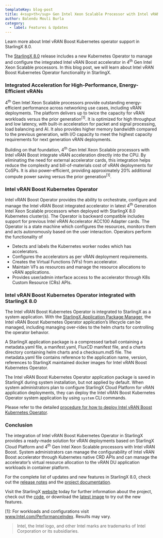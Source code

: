 ```yaml
---
templateKey: blog-post
title: 4<sup>th</sup> Gen Intel Xeon Scalable Processor with Intel vRAN Boost support in StarlingX
author: Balendu Mouli Burla
category: 
  - label: Features & Updates
---
```

Learn more about Intel vRAN Boost Kubernetes operator support in StarlingX 8.0. <!-- more -->

The [StarlingX 8.0](https://www.starlingx.io/blog/starlingx-release-8/) release includes a new Kubernetes Operator to manage and configure the integrated Intel vRAN Boost accelerator in 4<sup>th</sup> Gen Intel Xeon Scalable processors. In this blog post, we will learn about Intel vRAN Boost Kubernetes Operator functionality in StarlingX.

### Integrated Acceleration for High-Performance, Energy-Efficient vRANs

4<sup>th</sup> Gen Intel Xeon Scalable processors provide outstanding energy-efficient performance across networking use cases, including vRAN deployments. The platform delivers up to twice the capacity for vRAN workloads versus the prior generation<sup>[1]</sup>. It is optimized for high throughput and low latency, with built-in acceleration for packet and signal processing, load balancing and AI. It also provides higher memory bandwidth compared to the previous generation, with I/O capacity to meet the highest capacity requirements for next generation vRAN deployments.

Building on that foundation, 4<sup>th</sup> Gen Intel Xeon Scalable processors with Intel vRAN Boost integrate vRAN acceleration directly into the CPU. By eliminating the need for external accelerator cards, this integration helps reduce the complexity and bill-of-materials cost of vRAN deployments for CoSPs. It is also power-efficient, providing approximately 20% additional compute power saving versus the prior generation<sup>[1]</sup>.

### Intel vRAN Boost Kubernetes Operator 

Intel vRAN Boost Operator provides the ability to orchestrate, configure and manage the Intel vRAN Boost integrated accelerator in latest 4<sup>th</sup> Generation Intel Xeon Scalable processors when deployed with StarlingX 8.0 Kubernetes cluster(s). The Operator is backward compatible includes support for previous Intel vRAN Accelerator ACC100 Adapter cards. The Operator is a state machine which configures the resources, monitors them and acts autonomously based on the user interaction. Operators perform the functionality of

-	Detects and labels the Kubernetes worker nodes which has accelerators.
-	Configures the accelerators as per vRAN deployment requirements.
-	Creates the Virtual Functions (VFs) from accelerator. 
-	Maintain VFs as resources and manage the resource allocations to vRAN applications.
-	Provides user/admin interface access to the accelerator through K8s Custom Resource (CRs) APIs.


 ### Intel vRAN Boost Kubernetes Operator integrated with StarlingX 8.0

The Intel vRAN Boost Kubernetes Operator is integrated to StarlingX as a system application. With the [StarlingX Application Package Manager](https://docs.starlingx.io/system_configuration/kubernetes/system-configuration-starlingx-application-package-manager.html), the Intel vRAN Boost Kubernetes Operator application’s lifecycle can be managed, including managing over-rides to the helm charts for controlling the operator behavior.

A StarlingX application package is a compressed tarball containing a metadata.yaml file, a manifest.yaml, FluxCD manifest file, and a charts directory containing helm charts and a checksum.md5 file. The metadata.yaml file contains reference to the application name, version, references to StarlingX maintained docker images for Intel vRAN Boost Kubernetes Operator.

The Intel vRAN Boost Kubernetes Operator application package is saved in StarlingX during system installation, but not applied by default. When system administrators plan to configure StarlingX Cloud Platform for vRAN application deployments, they can deploy the Intel vRAN Boost Kubernetes Operator system application by using `system` CLI commands. 

Please refer to the detailed [procedure for how to deploy Intel vRAN Boost Kubernetes Operator](https://docs.starlingx.io/node_management/kubernetes/hardware_acceleration_devices/configure-sriov-fec-operator-to-enable-hw-accelerators-for-hosted-vran-containarized-workloads.html).

### Conclusion

The integration of Intel vRAN Boost Kubernetes Operator in StarlingX provides a ready-made solution for vRAN deployments based on StarlingX Cloud Platform and 4<sup>th</sup> Gen Intel Xeon Scalable processors with Intel vRAN Boost. System administrators can manage the configurability of Intel vRAN Boost accelerator through Kubernetes native CRD APIs and can manage the accelerator’s virtual resource allocation to the vRAN DU application workloads in container platform.

For the complete list of updates and new features in StarlingX 8.0, check out the [release notes](https://docs.starlingx.io/releasenotes/r8-0-release-notes-6a6ef57f4d99.html) and the [project documentation](https://docs.starlingx.io/).

Visit the StarlingX [website](https://www.starlingx.io/) today for further information about the project, check out the [code](https://opendev.org/starlingx), or download the [latest image](https://mirror.starlingx.cengn.ca/mirror/starlingx/release/) to try out the new features.

[1]: For workloads and configurations visit www.Intel.com/PerformanceIndex. Results may vary.

>Intel, the Intel logo, and other Intel marks are trademarks of Intel Corporation or its subsidiaries.

